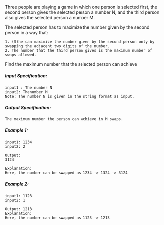 Three people are playing a game in which one person is selected first, the second person gives the selected person a number N, and the third person also gives the selected person a number M.



The selected person has to maximize the number given by the second person in a way that:

```
1. (S)he can maximize the number given by the second person only by swapping the adjacent two digits of the number.
2. The number that the third person gives is the maximum number of swaps allowed.
```

Find the maximum number that the selected person can achieve

##### Input Specification:
```
input1 : The number N
input2: Thenumber M
Note: The number N is given in the string format as input.
```

##### Output Specification:

```
The maximum number the person can achieve in M swaps.
```

##### Example 1:

```
input1: 1234
input2: 2

Output:
3124

Explanation:
Here, the number can be swapped as 1234 -> 1324 -> 3124
```

##### Example 2:

```
input1: 1123
input2: 1

Output: 1213
Explanation:
Here, the number can be swapped as 1123 -> 1213
```